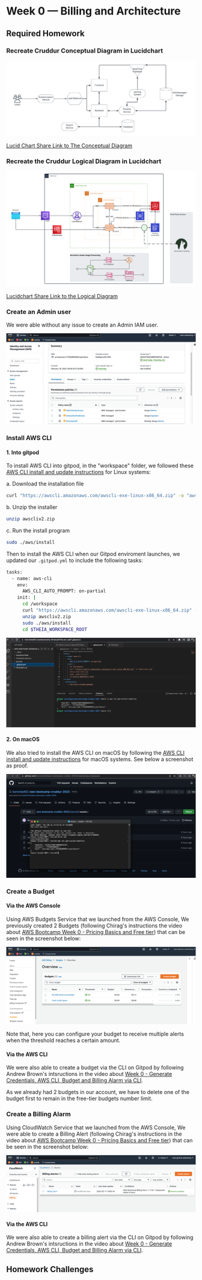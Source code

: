 # Week 0 — Billing and Architecture

## Required Homework

### Recreate Cruddur Conceptual Diagram in Lucidchart

![Cruddur Conceptual Diagram](assets/week0-Cruddur-Conceptual-Diagram.png)

[Lucid Chart Share Link to The Conceptual Diagram](https://lucid.app/lucidchart/564b42a1-22c0-43a1-9836-da5901256136/edit?viewport_loc=-326%2C-4%2C1658%2C815%2C0_0&invitationId=inv_6b115f24-6145-447d-b74f-aadacfcae546)

### Recreate the Cruddur Logical Diagram in Lucidchart

![Cruddur Logical Diagram](assets/week0-Cruddur-Logical-Diagram.png)

[Lucidchart Share Link to the Logical Diagram](https://lucid.app/lucidchart/9c63bfbc-1ad6-4c75-86af-e252fc3b4e78/edit?viewport_loc=-1163%2C179%2C3552%2C1746%2C0_0&invitationId=inv_3c22fbce-954d-437e-a389-53906eeed9d4)

### Create an Admin user

We were able without any issue to create an Admin IAM user.

![Create an admin IAM user](assets/week0-create-an-admin-user.png)

### Install AWS CLI

####  1. Into gitpod

To install AWS CLI into gitpod, in the "workspace" folder, we followed these [AWS CLI install and update instructions](https://docs.aws.amazon.com/cli/latest/userguide/getting-started-install.html) for Linux systems:

  a. Download the installation file

  ```sh
  curl "https://awscli.amazonaws.com/awscli-exe-linux-x86_64.zip" -o "awscliv2.zip"
  ```

  b. Unzip the installer
  
  ```sh
  unzip awscliv2.zip
  ```
  
  c. Run the install program
  
  ```sh
  sudo ./aws/install
  ```
  
Then to install the AWS CLI when our Gitpod enviroment launches, we updated our `.gitpod.yml` to include the following tasks:

```sh
tasks:
  - name: aws-cli
    env:
      AWS_CLI_AUTO_PROMPT: on-partial
    init: |
      cd /workspace
      curl "https://awscli.amazonaws.com/awscli-exe-linux-x86_64.zip" -o "awscliv2.zip"
      unzip awscliv2.zip
      sudo ./aws/install
      cd $THEIA_WORKSPACE_ROOT
```

![Proof of AWS CLI Install into Gitpod](assets/week0-install-aws-cli-into-gitpod.png)

####  2. On macOS

We also tried to install the AWS CLI on macOS by following the [AWS CLI install and update instructions](https://docs.aws.amazon.com/cli/latest/userguide/getting-started-install.html) for macOS systems. See below a screenshot as proof.

![Proof of AWS CLI Install on macOS](assets/week0-install-aws-cli-on-mac.png)

### Create a Budget

#### Via the AWS Console

Using AWS Budgets Service that we launched from the AWS Console, We previously created 2 Budgets (following Chirag's instructions the video about [AWS Bootcamp Week 0 - Pricing Basics and Free tier](https://www.youtube.com/watch?v=OVw3RrlP-sI)) that can be seen in the screenshot below:

![Create a Budget Via AWS Console](assets/week0-create-a-budget.png)

Note that, here you can configure your budget to receive multiple alerts when the threshold reaches a certain amount. 

#### Via the AWS CLI

We were also able to create a budget via the CLI on Gitpod by following Andrew Brown's intsructions in the video about [Week 0 - Generate Credentials, AWS CLI, Budget and Billing Alarm via CLI](https://www.youtube.com/watch?v=OdUnNuKylHg&list=PLBfufR7vyJJ7k25byhRXJldB5AiwgNnWv&index=16).

As we already had 2 budgets in our account, we have to delete one of the budget first to remain in the free-tier budgets number limit.

### Create a Billing Alarm

Using CloudWatch Service that we launched from the AWS Console, We were able to create a Billing Alert (following Chirag's instructions in the video about [AWS Bootcamp Week 0 - Pricing Basics and Free tier](https://www.youtube.com/watch?v=OVw3RrlP-sI)) that can be seen in the screenshot below:

![Create Billing Alert using CloudWatch](assets/week0-billing-alert-cloudwatch.png)

#### Via the AWS CLI

We were also able to create a billing alert via the CLI on Gitpod by following Andrew Brown's intsructions in the video about [Week 0 - Generate Credentials, AWS CLI, Budget and Billing Alarm via CLI](https://www.youtube.com/watch?v=OdUnNuKylHg&list=PLBfufR7vyJJ7k25byhRXJldB5AiwgNnWv&index=16).

## Homework Challenges
